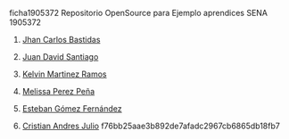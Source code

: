 ficha1905372
Repositorio OpenSource para Ejemplo aprendices SENA 1905372


1. [Jhan Carlos Bastidas](https://github.com/JhanCarlos-117/ficha1905372/blob/master/Markdown/JhanCBB.md)
2. [Juan David Santiago](https://github.com/juan2209/ficha1905372/blob/master/Presentacion/Juan-Santiago.md)
3. [Kelvin Martinez Ramos](https://github.com/KelvinMR1997/ficha1905372/blob/master/HV%20Marckdown/HV.md)
4. [Melissa Perez Peña](https://github.com/YueStark/hoja-de-vida/blob/master/Melissa.md)


5. [Esteban Gómez Fernández](https://github.com/ETBGM03/ficha1905372/blob/master/ETBGM03_mark/ETBGM03.md)



6. [Cristian Andres Julio](CristianJulio/cristianjulio.md)
f76bb25aae3b892de7afadc2967cb6865db18fb7
